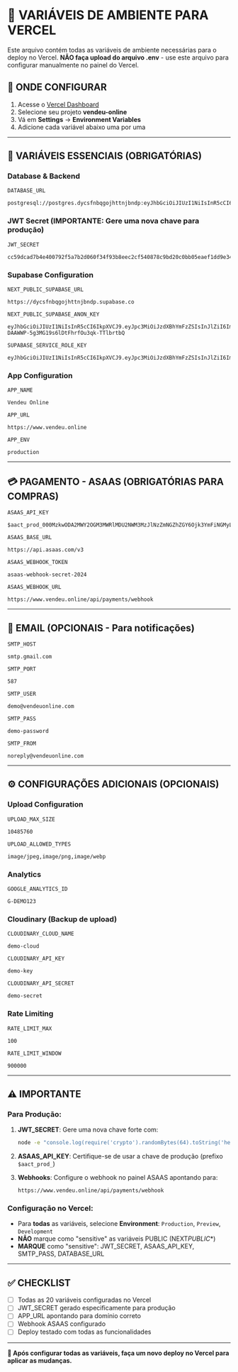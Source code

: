 # 🔧 VARIÁVEIS DE AMBIENTE PARA VERCEL

Este arquivo contém todas as variáveis de ambiente necessárias para o deploy no Vercel. **NÃO faça upload do arquivo .env** - use este arquivo para configurar manualmente no painel do Vercel.

## 📍 ONDE CONFIGURAR

1. Acesse o [Vercel Dashboard](https://vercel.com/dashboard)
2. Selecione seu projeto **vendeu-online**
3. Vá em **Settings** → **Environment Variables**
4. Adicione cada variável abaixo uma por uma

---

## 🔑 VARIÁVEIS ESSENCIAIS (OBRIGATÓRIAS)

### Database & Backend

```
DATABASE_URL
```

```
postgresql://postgres.dycsfnbqgojhttnjbndp:eyJhbGciOiJIUzI1NiIsInR5cCI6IkpXVCJ9.eyJpc3MiOiJzdXBhYmFzZSIsInJlZiI6ImR5Y3NmbmJxZ29qaHR0bmpibmRwIiwicm9sZSI6InNlcnZpY2Vfcm9sZSIsImlhdCI6MTc1Mzc0ODY1NiwiZXhwIjoyMDY5MzI0NjU2fQ.nHuBaO9mvMY5IYoVk7JX4W2fBcOwWqFYnBU3vLHN3uw@db.dycsfnbqgojhttnjbndp.supabase.co:5432/postgres
```

### JWT Secret (IMPORTANTE: Gere uma nova chave para produção)

```
JWT_SECRET
```

```
cc59dcad7b4e400792f5a7b2d060f34f93b8eec2cf540878c9bd20c0bb05eaef1dd9e348f0c680ceec145368285c6173e028988f5988cf5fe411939861a8f9ac
```

### Supabase Configuration

```
NEXT_PUBLIC_SUPABASE_URL
```

```
https://dycsfnbqgojhttnjbndp.supabase.co
```

```
NEXT_PUBLIC_SUPABASE_ANON_KEY
```

```
eyJhbGciOiJIUzI1NiIsInR5cCI6IkpXVCJ9.eyJpc3MiOiJzdXBhYmFzZSIsInJlZiI6ImR5Y3NmbmJxZ29qaHR0bmpibmRwIiwicm9sZSI6ImFub24iLCJpYXQiOjE3NTM3NDg2NTYsImV4cCI6MjA2OTMyNDY1Nn0.eLO91-DAAWWP-5g3MG19s6lDtFhrfOu3qk-TTlbrtbQ
```

```
SUPABASE_SERVICE_ROLE_KEY
```

```
eyJhbGciOiJIUzI1NiIsInR5cCI6IkpXVCJ9.eyJpc3MiOiJzdXBhYmFzZSIsInJlZiI6ImR5Y3NmbmJxZ29qaHR0bmpibmRwIiwicm9sZSI6InNlcnZpY2Vfcm9sZSIsImlhdCI6MTc1Mzc0ODY1NiwiZXhwIjoyMDY5MzI0NjU2fQ.nHuBaO9mvMY5IYoVk7JX4W2fBcOwWqFYnBU3vLHN3uw
```

### App Configuration

```
APP_NAME
```

```
Vendeu Online
```

```
APP_URL
```

```
https://www.vendeu.online
```

```
APP_ENV
```

```
production
```

---

## 💳 PAGAMENTO - ASAAS (OBRIGATÓRIAS PARA COMPRAS)

```
ASAAS_API_KEY
```

```
$aact_prod_000MzkwODA2MWY2OGM3MWRlMDU2NWM3MzJlNzZmNGZhZGY6Ojk3YmFiNGMyLTRjNDItNGNjNi1iNzhkLTYxMjQ3NzBmMmYxMTo6JGFhY2hfYTcxYmZlOGEtZGYwMS00MGNkLWE4NDYtYjk2YWU3MDdkZGI5
```

```
ASAAS_BASE_URL
```

```
https://api.asaas.com/v3
```

```
ASAAS_WEBHOOK_TOKEN
```

```
asaas-webhook-secret-2024
```

```
ASAAS_WEBHOOK_URL
```

```
https://www.vendeu.online/api/payments/webhook
```

---

## 📧 EMAIL (OPCIONAIS - Para notificações)

```
SMTP_HOST
```

```
smtp.gmail.com
```

```
SMTP_PORT
```

```
587
```

```
SMTP_USER
```

```
demo@vendeuonline.com
```

```
SMTP_PASS
```

```
demo-password
```

```
SMTP_FROM
```

```
noreply@vendeuonline.com
```

---

## ⚙️ CONFIGURAÇÕES ADICIONAIS (OPCIONAIS)

### Upload Configuration

```
UPLOAD_MAX_SIZE
```

```
10485760
```

```
UPLOAD_ALLOWED_TYPES
```

```
image/jpeg,image/png,image/webp
```

### Analytics

```
GOOGLE_ANALYTICS_ID
```

```
G-DEMO123
```

### Cloudinary (Backup de upload)

```
CLOUDINARY_CLOUD_NAME
```

```
demo-cloud
```

```
CLOUDINARY_API_KEY
```

```
demo-key
```

```
CLOUDINARY_API_SECRET
```

```
demo-secret
```

### Rate Limiting

```
RATE_LIMIT_MAX
```

```
100
```

```
RATE_LIMIT_WINDOW
```

```
900000
```

---

## ⚠️ IMPORTANTE

### Para Produção:

1. **JWT_SECRET**: Gere uma nova chave forte com:

   ```bash
   node -e "console.log(require('crypto').randomBytes(64).toString('hex'))"
   ```

2. **ASAAS_API_KEY**: Certifique-se de usar a chave de produção (prefixo `$aact_prod_`)

3. **Webhooks**: Configure o webhook no painel ASAAS apontando para:
   ```
   https://www.vendeu.online/api/payments/webhook
   ```

### Configuração no Vercel:

- Para **todas** as variáveis, selecione **Environment**: `Production`, `Preview`, `Development`
- **NÃO** marque como "sensitive" as variáveis PUBLIC (NEXT*PUBLIC*\*)
- **MARQUE** como "sensitive": JWT_SECRET, ASAAS_API_KEY, SMTP_PASS, DATABASE_URL

---

## ✅ CHECKLIST

- [ ] Todas as 20 variáveis configuradas no Vercel
- [ ] JWT_SECRET gerado especificamente para produção
- [ ] APP_URL apontando para domínio correto
- [ ] Webhook ASAAS configurado
- [ ] Deploy testado com todas as funcionalidades

---

**🚀 Após configurar todas as variáveis, faça um novo deploy no Vercel para aplicar as mudanças.**
